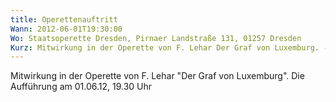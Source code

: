 ```yaml
---
title: Operettenauftritt
Wann: 2012-06-01T19:30:00
Wo: Staatsoperette Dresden, Pirnaer Landstraße 131, 01257 Dresden
Kurz: Mitwirkung in der Operette von F. Lehar Der Graf von Luxemburg. - Die Aufführung am 01.06.12, 19.30 Uhr
---
```


Mitwirkung in der Operette von F. Lehar "Der Graf von Luxemburg".
Die Aufführung am 01.06.12, 19.30 Uhr